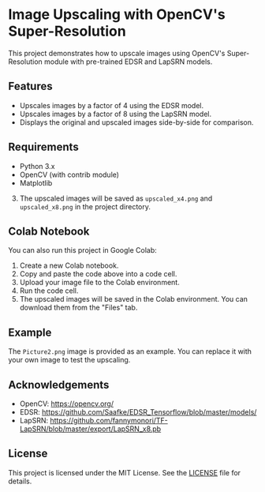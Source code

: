 # Image Upscaling with OpenCV's Super-Resolution

This project demonstrates how to upscale images using OpenCV's Super-Resolution module with pre-trained EDSR and LapSRN models.

## Features

- Upscales images by a factor of 4 using the EDSR model.
- Upscales images by a factor of 8 using the LapSRN model.
- Displays the original and upscaled images side-by-side for comparison.

## Requirements

- Python 3.x
- OpenCV (with contrib module)
- Matplotlib

3. The upscaled images will be saved as `upscaled_x4.png` and `upscaled_x8.png` in the project directory.


## Colab Notebook

You can also run this project in Google Colab:

1. Create a new Colab notebook.
2. Copy and paste the code above into a code cell.
3. Upload your image file to the Colab environment.
4. Run the code cell.
5. The upscaled images will be saved in the Colab environment. You can download them from the "Files" tab.

## Example

The `Picture2.png` image is provided as an example. You can replace it with your own image to test the upscaling.

## Acknowledgements

- OpenCV: https://opencv.org/
- EDSR: https://github.com/Saafke/EDSR_Tensorflow/blob/master/models/ <br/>
- LapSRN: https://github.com/fannymonori/TF-LapSRN/blob/master/export/LapSRN_x8.pb

## License
This project is licensed under the MIT License. See the [LICENSE](LICENSE) file for details.
